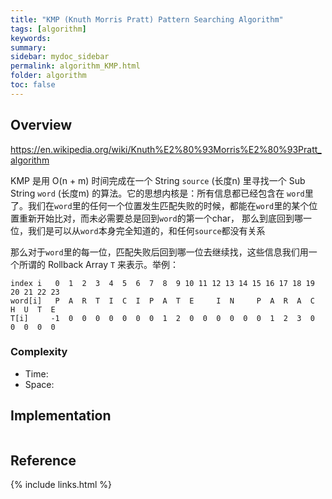 ```yaml
---
title: "KMP (Knuth Morris Pratt) Pattern Searching Algorithm"
tags: [algorithm]
keywords:
summary:
sidebar: mydoc_sidebar
permalink: algorithm_KMP.html
folder: algorithm
toc: false
---
```


## Overview
https://en.wikipedia.org/wiki/Knuth%E2%80%93Morris%E2%80%93Pratt_algorithm

KMP 是用 O(n + m) 时间完成在一个 String `source` (长度n) 里寻找一个 Sub String `word` (长度m) 的算法。它的思想内核是：所有信息都已经包含在
`word`里了。我们在`word`里的任何一个位置发生匹配失败的时候，都能在`word`里的某个位置重新开始比对，而未必需要总是回到`word`的第一个char，
那么到底回到哪一位，我们是可以从`word`本身完全知道的，和任何`source`都没有关系

那么对于`word`里的每一位，匹配失败后回到哪一位去继续找，这些信息我们用一个所谓的 Rollback Array `T` 来表示。举例：
```
index i   0	 1  2  3  4  5  6  7  8  9 10 11 12 13 14 15 16 17 18 19 20 21 22 23
word[i]   P	 A  R  T  I  C  I  P  A  T  E     I  N     P  A  R  A  C  H  U  T  E
T[i]     -1  0  0  0  0  0  0  0  1  2  0  0  0  0  0  0  1  2  3  0  0  0  0  0
```


### Complexity
* Time: 
* Space: 

## Implementation

```java

```

## Reference

{% include links.html %}

